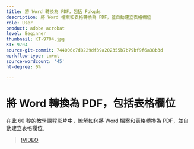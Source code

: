 ```yaml
---
title: 將 Word 轉換為 PDF，包括 Fokgds
description: 將 Word 檔案和表格轉換為 PDF，並自動建立表格欄位
role: User
product: adobe acrobat
level: Beginner
thumbnail: KT-9704.jpg
KT: 9704
source-git-commit: 744006c7d8229df39a202355b7b79bf9f6a38b3d
workflow-type: tm+mt
source-wordcount: '45'
ht-degree: 0%

---
```


# 將 Word 轉換為 PDF，包括表格欄位

在此 60 秒的教學課程影片中，瞭解如何將 Word 檔案和表格轉換為 PDF，並自動建立表格欄位。

>[!VIDEO](https://video.tv.adobe.com/v/340082?hidetitle=true)
